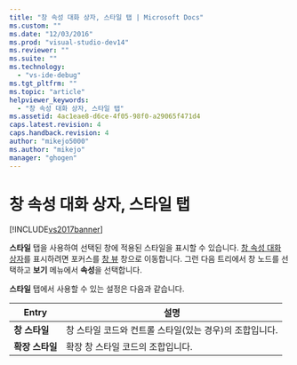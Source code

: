 ```yaml
---
title: "창 속성 대화 상자, 스타일 탭 | Microsoft Docs"
ms.custom: ""
ms.date: "12/03/2016"
ms.prod: "visual-studio-dev14"
ms.reviewer: ""
ms.suite: ""
ms.technology: 
  - "vs-ide-debug"
ms.tgt_pltfrm: ""
ms.topic: "article"
helpviewer_keywords: 
  - "창 속성 대화 상자, 스타일 탭"
ms.assetid: 4ac1eae8-d6ce-4f05-98f0-a29065f471d4
caps.latest.revision: 4
caps.handback.revision: 4
author: "mikejo5000"
ms.author: "mikejo"
manager: "ghogen"
---
```

# 창 속성 대화 상자, 스타일 탭
[!INCLUDE[vs2017banner](../code-quality/includes/vs2017banner.md)]

**스타일** 탭을 사용하여 선택된 창에 적용된 스타일을 표시할 수 있습니다.  [창 속성 대화 상자](../debugger/window-properties-dialog-box.md)를 표시하려면 포커스를 [창 뷰](../debugger/windows-view.md) 창으로 이동합니다.  그런 다음 트리에서 창 노드를 선택하고 **보기** 메뉴에서 **속성**을 선택합니다.  
  
 **스타일** 탭에서 사용할 수 있는 설정은 다음과 같습니다.  
  
|Entry|설명|  
|-----------|--------|  
|**창 스타일**|창 스타일 코드와 컨트롤 스타일\(있는 경우\)의 조합입니다.|  
|**확장 스타일**|확장 창 스타일 코드의 조합입니다.|